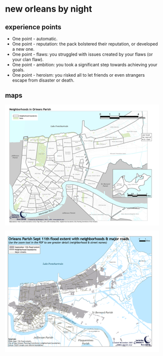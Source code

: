 # new orleans by night

## experience points

- One point - automatic.
- One point - reputation: the pack bolstered their reputation, or developed a new one.
- One point - flaws: you struggled with issues created by your flaws (or your clan flaw).
- One point - ambition: you took a significant step towards achieving your goals.
- One point - heroism: you risked all to let friends or even strangers escape from disaster or death.

## maps

![districts](assets/Neighborhood_map.png)

![flood](assets/flood_extent.png)
